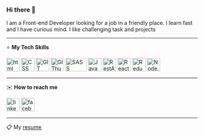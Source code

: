 ### Hi there 👋

<!--
**Aninok92/Aninok92** is a ✨ _special_ ✨ repository because its `README.md` (this file) appears on your GitHub profile.

Here are some ideas to get you started:

- 🔭 I’m currently working on ...
- 🌱 I’m currently learning ...
- 👯 I’m looking to collaborate on ...
- 🤔 I’m looking for help with ...
- 💬 Ask me about ...
- 📫 How to reach me: ...
- 😄 Pronouns: ...
- ⚡ Fun fact: ...
-->

I am a Front-end Developer looking for a job in a friendly place. I learn fast and I have curious mind. I like challenging task and projects 

<hr/>

:star: **My Tech Skills**

<img alt ='html' height ='35px' src='https://img.shields.io/badge/HTML-A3A901.svg?&logo=HTML5' /> <img alt ='CSS' height ='35px'  src='https://img.shields.io/badge/CSS  -F2D670.svg?&logo=CSS3' /> <img alt ='GIT' height ='35px'  src='https://img.shields.io/badge/git  -FEECD4.svg?&logo=git' /> <img alt ='GIThub' height ='35px'  src='https://img.shields.io/badge/github  -A3A901.svg?&logo=github' /> <img alt ='SASS' height ='35px'  width ='55px'  src='https://img.shields.io/badge/SASS  -F2D670.svg?&logo=sass' /> <img alt ='JavaScript' height ='35px'  src='https://img.shields.io/badge/JavaScript  -A3A901.svg?&logo=JavaScript' /> <img alt ='RestAPI' height ='35px'  src='https://img.shields.io/badge/RestAPI -FEECD4.svg?&logo=RestAPI' /> <img alt ='React' height ='35px'  src='https://img.shields.io/badge/React  -F2D670.svg?&logo=React' /> <img alt ='Redux' height ='35px'  src='https://img.shields.io/badge/Redux -A3A901.svg?&logo=Redux' /> <img alt ='Node.js'  height ='35px'  src='https://img.shields.io/badge/Node.js -FEECD4.svg?&logo=Node.js' />

<hr/>

:envelope: **How to reach me**

[<img alt ='linkedin' height ='35px' src='https://img.shields.io/badge/linkedin-2867B2.svg?&logo=linkedin' />][linkedin] [<img alt='facebook' height ='35px' src='https://img.shields.io/badge/facebook-FEECD4.svg?&logo=facebook' />][facebook]

[linkedin]: https://www.linkedin.com/in/nina-vasilieva/
[facebook]: https://www.facebook.com/profile.php?id=100002098390997

<hr/>

:clipboard: My [resume](https://github.com/Aninok92/Aninok92/blob/main/myImage/my-resume.pdf)

